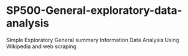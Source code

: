 # SP500-General-exploratory-data-analysis
Simple Exploratory General summary Information Data Analysis Using Wikipedia and web scraping
